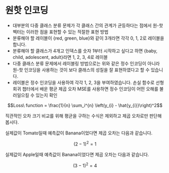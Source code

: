 # 원핫 인코딩
- 대부분의 다중 클래스 분류 문제가 각 클래스 간의 관계가 균등하다는 점에서 원-핫 벡터는 이러한 점을 표현할 수 있는 적절한 표현 방법
- 분류해야 할 레이블이 {red, green, blue}와 같이 3개라면 각각 0, 1, 2로 레이블을 합니다. 
- 분류해야 할 클래스가 4개고 인덱스를 숫자 1부터 시작하고 싶다고 하면 {baby, child, adolescent, adult}라면 1, 2, 3, 4로 레이블
- 다중 클래스 분류 문제에서 레이블링 방법으로는 위와 같은 정수 인코딩이 아니라 원-핫 인코딩을 사용하는 것이 보다 클래스의 성질을 잘 표현하였다고 할 수 있습니다.
- 레이블은 정수 인코딩을 사용하여 각각 1, 2, 3을 부여하였습니다. 손실 함수로 선형 회귀 챕터에서 배운 평균 제곱 오차 MSE를 사용하면 정수 인코딩이 어떤 오해를 불러일으킬 수 있는지 확인

$$Loss\ function = \frac{1}{n} \sum_i^{n} \left(y_{i} - \hat{y_{i}}\right)^2$$

직관적인 오차 크기 비교를 위해 평균을 구하는 수식은 제외하고 제곱 오차로만 판단해봅시다.

실제값이 Tomato일때 예측값이 Banana이었다면 제곱 오차는 다음과 같습니다.

$$(2-1)^{2} = 1$$

실제값이 Apple일때 예측값이 Banana이었다면 제곱 오차는 다음과 같습니다.

$$(3-1)^{2} = 4$$
